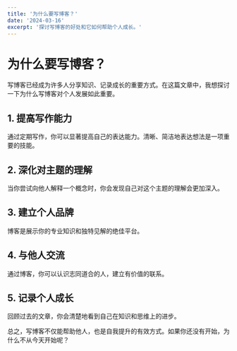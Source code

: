```yaml
---
title: '为什么要写博客？'
date: '2024-03-16'
excerpt: '探讨写博客的好处和它如何帮助个人成长。'
---
```


# 为什么要写博客？

写博客已经成为许多人分享知识、记录成长的重要方式。在这篇文章中，我想探讨一下为什么写博客对个人发展如此重要。

## 1. 提高写作能力

通过定期写作，你可以显著提高自己的表达能力。清晰、简洁地表达想法是一项重要的技能。

## 2. 深化对主题的理解

当你尝试向他人解释一个概念时，你会发现自己对这个主题的理解会更加深入。

## 3. 建立个人品牌

博客是展示你的专业知识和独特见解的绝佳平台。

## 4. 与他人交流

通过博客，你可以认识志同道合的人，建立有价值的联系。

## 5. 记录个人成长

回顾过去的文章，你会清楚地看到自己在知识和思维上的进步。

总之，写博客不仅能帮助他人，也是自我提升的有效方式。如果你还没有开始，为什么不从今天开始呢？